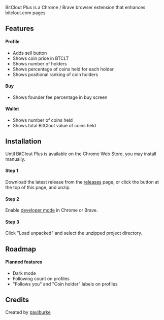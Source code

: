 BitClout Plus is a Chrome / Brave browser extension that enhances bitclout.com pages

## Features

#### Profile 
- Adds sell button
- Shows coin price in BTCLT
- Shows number of holders
- Shows percentage of coins held for each holder
- Shows positional ranking of coin holders

#### Buy
- Shows founder fee percentage in buy screen
  
#### Wallet
- Shows number of coins held
- Shows total BitClout value of coins held

## Installation

Until BitClout Plus is available on the Chrome Web Store, you may install manually.

#### Step 1

Download the latest release from the [releases](https://github.com/iPaulPro/BitCloutPlus/releases) page, or click the button at the top of this page, and unzip.

#### Step 2

Enable [developer mode](https://developer.chrome.com/docs/extensions/mv2/faq/#faq-dev-01) in Chrome or Brave.

#### Step 3

Click "Load unpacked" and select the unzipped project directory.

## Roadmap

#### Planned features
- Dark mode
- Following count on profiles
- "Follows you" and "Coin holder" labels on profiles

## Credits

Created by [paulburke](https://bitclout.com/u/paulburke)
